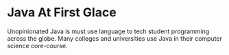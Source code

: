 # Java At First Glace

Unopinionated Java is must use language to tech student programming across the globe. Many colleges and universities use Java in their computer science core-course.

 
